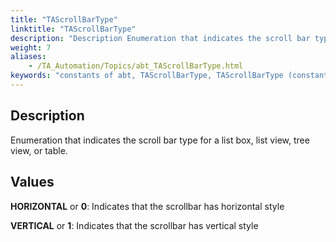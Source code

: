 ```yaml
--- 
title: "TAScrollBarType"
linktitle: "TAScrollBarType"
description: "Description Enumeration that indicates the scroll bar type for a list box, list view, tree view, or table. Values HORIZONTAL or 0 : Indicates that the scrollbar has horizontal style VERTICAL or 1 : ..."
weight: 7
aliases: 
    - /TA_Automation/Topics/abt_TAScrollBarType.html
keywords: "constants of abt, TAScrollBarType, TAScrollBarType (constants), TAscrollbartype, scroll bar type, scroll bar orientation, vertical or horizontal scroll bar"
---
```


## Description

Enumeration that indicates the scroll bar type for a list box, list view, tree view, or table.

## Values

**HORIZONTAL** or **0**: Indicates that the scrollbar has horizontal style

**VERTICAL** or **1**: Indicates that the scrollbar has vertical style



